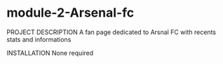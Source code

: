 # module-2-Arsenal-fc

PROJECT DESCRIPTION 
A fan page dedicated to Arsnal FC with recents stats and informations 

INSTALLATION 
None required



